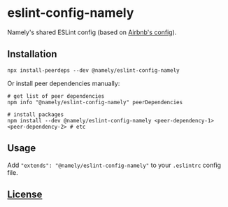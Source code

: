 # eslint-config-namely

Namely's shared ESLint config (based on [Airbnb's config](https://github.com/airbnb/javascript/tree/master/packages/eslint-config-airbnb)).

## Installation

```shell
npx install-peerdeps --dev @namely/eslint-config-namely
```

Or install peer dependencies manually:

```shell
# get list of peer dependencies
npm info "@namely/eslint-config-namely" peerDependencies

# install packages
npm install --dev @namely/eslint-config-namely <peer-dependency-1> <peer-dependency-2> # etc
```

## Usage

Add `"extends": "@namely/eslint-config-namely"` to your `.eslintrc` config file.

## [License](./LICENSE)
